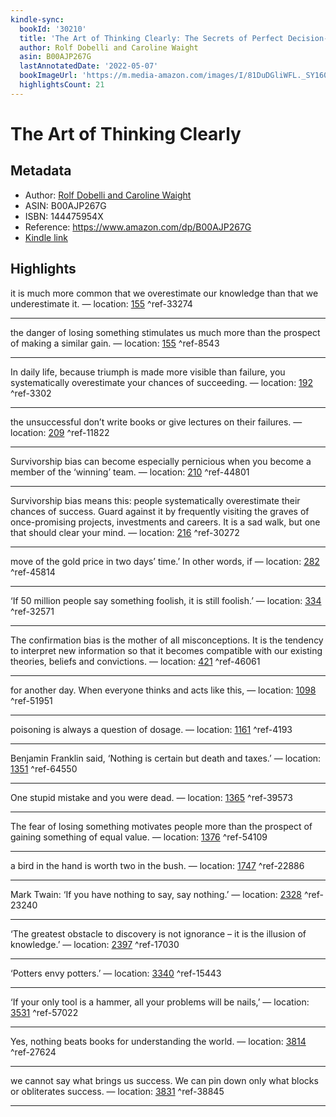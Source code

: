 ```yaml
---
kindle-sync:
  bookId: '30210'
  title: 'The Art of Thinking Clearly: The Secrets of Perfect Decision-Making'
  author: Rolf Dobelli and Caroline Waight
  asin: B00AJP267G
  lastAnnotatedDate: '2022-05-07'
  bookImageUrl: 'https://m.media-amazon.com/images/I/81DuDGliWFL._SY160.jpg'
  highlightsCount: 21
---
```

# The Art of Thinking Clearly
## Metadata
* Author: [Rolf Dobelli and Caroline Waight](https://www.amazon.comundefined)
* ASIN: B00AJP267G
* ISBN: 144475954X
* Reference: https://www.amazon.com/dp/B00AJP267G
* [Kindle link](kindle://book?action=open&asin=B00AJP267G)

## Highlights
it is much more common that we overestimate our knowledge than that we underestimate it. — location: [155](kindle://book?action=open&asin=B00AJP267G&location=155) ^ref-33274

---
the danger of losing something stimulates us much more than the prospect of making a similar gain. — location: [155](kindle://book?action=open&asin=B00AJP267G&location=155) ^ref-8543

---
In daily life, because triumph is made more visible than failure, you systematically overestimate your chances of succeeding. — location: [192](kindle://book?action=open&asin=B00AJP267G&location=192) ^ref-3302

---
the unsuccessful don’t write books or give lectures on their failures. — location: [209](kindle://book?action=open&asin=B00AJP267G&location=209) ^ref-11822

---
Survivorship bias can become especially pernicious when you become a member of the ‘winning’ team. — location: [210](kindle://book?action=open&asin=B00AJP267G&location=210) ^ref-44801

---
Survivorship bias means this: people systematically overestimate their chances of success. Guard against it by frequently visiting the graves of once-promising projects, investments and careers. It is a sad walk, but one that should clear your mind. — location: [216](kindle://book?action=open&asin=B00AJP267G&location=216) ^ref-30272

---
move of the gold price in two days’ time.’ In other words, if — location: [282](kindle://book?action=open&asin=B00AJP267G&location=282) ^ref-45814

---
‘If 50 million people say something foolish, it is still foolish.’ — location: [334](kindle://book?action=open&asin=B00AJP267G&location=334) ^ref-32571

---
The confirmation bias is the mother of all misconceptions. It is the tendency to interpret new information so that it becomes compatible with our existing theories, beliefs and convictions. — location: [421](kindle://book?action=open&asin=B00AJP267G&location=421) ^ref-46061

---
for another day. When everyone thinks and acts like this, — location: [1098](kindle://book?action=open&asin=B00AJP267G&location=1098) ^ref-51951

---
poisoning is always a question of dosage. — location: [1161](kindle://book?action=open&asin=B00AJP267G&location=1161) ^ref-4193

---
Benjamin Franklin said, ‘Nothing is certain but death and taxes.’ — location: [1351](kindle://book?action=open&asin=B00AJP267G&location=1351) ^ref-64550

---
One stupid mistake and you were dead. — location: [1365](kindle://book?action=open&asin=B00AJP267G&location=1365) ^ref-39573

---
The fear of losing something motivates people more than the prospect of gaining something of equal value. — location: [1376](kindle://book?action=open&asin=B00AJP267G&location=1376) ^ref-54109

---
a bird in the hand is worth two in the bush. — location: [1747](kindle://book?action=open&asin=B00AJP267G&location=1747) ^ref-22886

---
Mark Twain: ‘If you have nothing to say, say nothing.’ — location: [2328](kindle://book?action=open&asin=B00AJP267G&location=2328) ^ref-23240

---
‘The greatest obstacle to discovery is not ignorance – it is the illusion of knowledge.’ — location: [2397](kindle://book?action=open&asin=B00AJP267G&location=2397) ^ref-17030

---
‘Potters envy potters.’ — location: [3340](kindle://book?action=open&asin=B00AJP267G&location=3340) ^ref-15443

---
‘If your only tool is a hammer, all your problems will be nails,’ — location: [3531](kindle://book?action=open&asin=B00AJP267G&location=3531) ^ref-57022

---
Yes, nothing beats books for understanding the world. — location: [3814](kindle://book?action=open&asin=B00AJP267G&location=3814) ^ref-27624

---
we cannot say what brings us success. We can pin down only what blocks or obliterates success. — location: [3831](kindle://book?action=open&asin=B00AJP267G&location=3831) ^ref-38845

---
